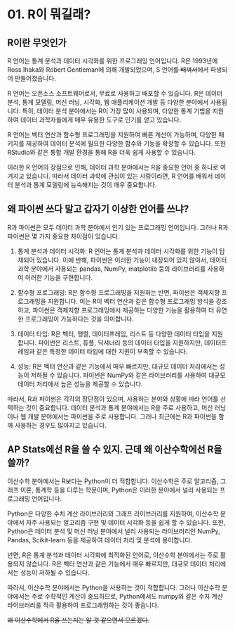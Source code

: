 # 01. R이 뭐길래?

## R이란 무엇인가

R 언어는 통계 분석과 데이터 시각화를 위한 프로그래밍 언어입니다. R은 1993년에 Ross Ihaka와 Robert Gentleman에 의해 개발되었으며, S 언어~~를 배껴서~~에서 파생되어 만들어졌습니다.

R 언어는 오픈소스 소프트웨어로서, 무료로 사용하고 배포할 수 있습니다. R은 데이터 분석, 통계 모델링, 머신 러닝, 시각화, 웹 애플리케이션 개발 등 다양한 분야에서 사용됩니다. 특히, 데이터 분석 분야에서는 R이 가장 많이 사용되며, 다양한 통계 기법을 지원하여 데이터 과학자들에게 매우 유용한 도구로 인기를 얻고 있습니다.

R 언어는 벡터 연산과 함수형 프로그래밍을 지원하여 빠른 계산이 가능하며, 다양한 패키지를 제공하여 데이터 분석에 필요한 다양한 함수와 기능을 확장할 수 있습니다. 또한 RStudio와 같은 통합 개발 환경을 통해 R을 더욱 쉽게 사용할 수 있습니다.

이러한 R 언어의 장점으로 인해, 데이터 과학 분야에서는 R을 중요한 언어 중 하나로 여겨지고 있습니다. 따라서 데이터 과학에 관심이 있는 사람이라면, R 언어를 배워서 데이터 분석과 통계 모델링에 능숙해지는 것이 매우 중요합니다.

## 왜 파이썬 쓰다 말고 갑자기 이상한 언어를 쓰냐?

R과 파이썬은 모두 데이터 과학 분야에서 인기 있는 프로그래밍 언어입니다. 그러나 R과 파이썬은 몇 가지 중요한 차이점이 있습니다.

1. 통계 분석과 데이터 시각화: R 언어는 통계 분석과 데이터 시각화를 위한 기능이 탑재되어 있습니다. 이에 반해, 파이썬은 이러한 기능이 내장되어 있지 않아서, 데이터 과학 분야에서 사용되는 pandas, NumPy, matplotlib 등의 라이브러리를 사용하여 이러한 기능을 구현합니다.

2. 함수형 프로그래밍: R은 함수형 프로그래밍을 지원하는 반면, 파이썬은 객체지향 프로그래밍을 지원합니다. 이는 R이 벡터 연산과 같은 함수형 프로그래밍 방식을 강조하고, 파이썬은 객체지향 프로그래밍에서 제공하는 다양한 기능을 활용하여 더 유연한 프로그래밍이 가능하다는 것을 의미합니다.

3. 데이터 타입: R은 벡터, 행렬, 데이터프레임, 리스트 등 다양한 데이터 타입을 지원합니다. 파이썬은 리스트, 튜플, 딕셔너리 등의 데이터 타입을 지원하지만, 데이터프레임과 같은 특정한 데이터 타입에 대한 지원이 부족할 수 있습니다.

4. 성능: R은 벡터 연산과 같은 기능에서 매우 빠르지만, 대규모 데이터 처리에서는 성능이 저하될 수 있습니다. 파이썬은 NumPy와 같은 라이브러리를 사용하여 대규모 데이터 처리에서 높은 성능을 제공할 수 있습니다.

따라서, R과 파이썬은 각각의 장단점이 있으며, 사용하는 분야와 상황에 따라 언어를 선택하는 것이 중요합니다. 데이터 분석과 통계 분야에서는 R을 주로 사용하고, 머신 러닝이나 웹 개발 분야에서는 파이썬을 주로 사용합니다. 그러나 최근에는 R과 파이썬을 함께 사용하는 경우도 많아지고 있습니다.

## AP Stats에선 R을 쓸 수 있지. 근데 왜 이산수학에선 R을 쓸까?

이산수학 분야에서는 R보다는 Python이 더 적합합니다. 이산수학은 주로 알고리즘, 그래프 이론, 통계학 등을 다루는 학문이며, Python은 이러한 분야에서 널리 사용되는 프로그래밍 언어입니다.

Python은 다양한 수치 계산 라이브러리와 그래프 라이브러리를 지원하여, 이산수학 분야에서 자주 사용되는 알고리즘 구현 및 데이터 시각화 등을 쉽게 할 수 있습니다. 또한, Python은 데이터 분석 및 머신 러닝 분야에서 널리 사용되는 라이브러리인 NumPy, Pandas, Scikit-learn 등을 제공하여 데이터 처리 및 분석에 용이합니다.

반면, R은 통계 분석과 데이터 시각화에 최적화된 언어로, 이산수학 분야에서는 주로 활용되지 않습니다. R은 벡터 연산과 같은 기능에서 매우 빠르지만, 대규모 데이터 처리에서는 성능이 저하될 수 있습니다.

따라서, 이산수학 분야에서는 Python을 사용하는 것이 적합합니다. 그러나 이산수학 분야에서는 주로 수학적인 계산이 중요하므로, Python에서도 numpy와 같은 수치 계산 라이브러리를 적극 활용하여 프로그래밍하는 것이 좋습니다.

~~왜 이산수학에서 R을 쓰는지는 알 것 같으면서 모르겠다.~~
